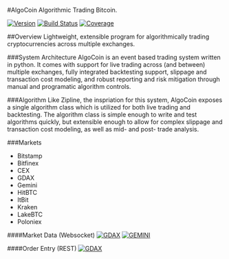#AlgoCoin
Algorithmic Trading Bitcoin. 

[![Version](https://img.shields.io/badge/version-0.0.9-lightgrey.svg)](https://img.shields.io/badge/version-0.0.9-lightgrey.svg)
[![Build Status](https://travis-ci.com/theocean154/algo-coin.svg?token=y6bAWygGk2pr7D7jBosB&branch=master)](https://travis-ci.com/theocean154/algo-coin)
[![Coverage](https://codecov.io/gh/theocean154/algo-coin/coverage.svg?branch=master&token=JGqz8ChQxd)](https://codecov.io/gh/theocean154/algo-coin)

##Overview 
Lightweight, extensible program for algorithmically trading cryptocurrencies across multiple exchanges. 

###System Architecture
AlgoCoin is an event based trading system written in python. It comes with support for live trading across (and between) multiple exchanges, fully integrated backtesting support, slippage and transaction cost modeling, and robust reporting and risk mitigation through manual and programatic algorithm controls.

###Algorithm
Like Zipline, the inspriation for this system, AlgoCoin exposes a single algorithm class which is utilized for both live trading and backtesting. The algorithm class is simple enough to write and test algorithms quickly, but extensible enough to allow for complex slippage and transaction cost modeling, as well as mid- and post- trade analysis.  

###Markets
- Bitstamp
- Bitfinex
- CEX
- GDAX 
- Gemini 
- HitBTC
- ItBit
- Kraken
- LakeBTC
- Poloniex

####Market Data (Websocket)
[![GDAX](https://img.shields.io/badge/GDAX-OK-brightgreen.svg)](https://img.shields.io/badge/GDAX-OK-brightgreen.svg)
[![GEMINI](https://img.shields.io/badge/Gemini-OK-brightgreen.svg)](https://img.shields.io/badge/Gemini-OK-brightgreen.svg)

####Order Entry (REST)
[![GDAX](https://img.shields.io/badge/GDAX-OK-brightgreen.svg)](https://img.shields.io/badge/GDAX-OK-brightgreen.svg)
